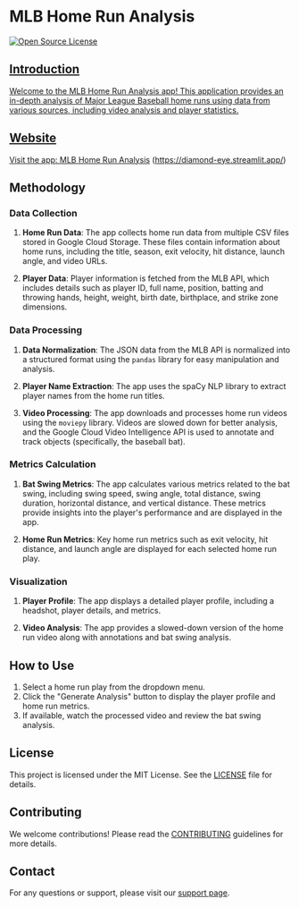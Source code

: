 # MLB Home Run Analysis

<a href="https://img.shields.io/badge/license-MIT-blue.svg" target="_blank" rel="noopener noreferrer">![Open Source License</a>](LICENSE)

## Introduction

Welcome to the MLB Home Run Analysis app! This application provides an in-depth analysis of Major League Baseball home runs using data from various sources, including video analysis and player statistics.

## Website

Visit the app: [MLB Home Run Analysis](#) (https://diamond-eye.streamlit.app/)

## Methodology

### Data Collection

1. **Home Run Data**: The app collects home run data from multiple CSV files stored in Google Cloud Storage. These files contain information about home runs, including the title, season, exit velocity, hit distance, launch angle, and video URLs.

2. **Player Data**: Player information is fetched from the MLB API, which includes details such as player ID, full name, position, batting and throwing hands, height, weight, birth date, birthplace, and strike zone dimensions.

### Data Processing

1. **Data Normalization**: The JSON data from the MLB API is normalized into a structured format using the `pandas` library for easy manipulation and analysis.

2. **Player Name Extraction**: The app uses the spaCy NLP library to extract player names from the home run titles.

3. **Video Processing**: The app downloads and processes home run videos using the `moviepy` library. Videos are slowed down for better analysis, and the Google Cloud Video Intelligence API is used to annotate and track objects (specifically, the baseball bat).

### Metrics Calculation

1. **Bat Swing Metrics**: The app calculates various metrics related to the bat swing, including swing speed, swing angle, total distance, swing duration, horizontal distance, and vertical distance. These metrics provide insights into the player's performance and are displayed in the app.

2. **Home Run Metrics**: Key home run metrics such as exit velocity, hit distance, and launch angle are displayed for each selected home run play.

### Visualization

1. **Player Profile**: The app displays a detailed player profile, including a headshot, player details, and metrics.

2. **Video Analysis**: The app provides a slowed-down version of the home run video along with annotations and bat swing analysis.

## How to Use

1. Select a home run play from the dropdown menu.
2. Click the "Generate Analysis" button to display the player profile and home run metrics.
3. If available, watch the processed video and review the bat swing analysis.

## License

This project is licensed under the MIT License. See the [LICENSE](LICENSE) file for details.

## Contributing

We welcome contributions! Please read the [CONTRIBUTING](CONTRIBUTING.md) guidelines for more details.

## Contact

For any questions or support, please visit our <a href="https://data.att.com/products-and-services/self-service/askAT-and-T" target="_blank" rel="noopener noreferrer">support page</a>.
